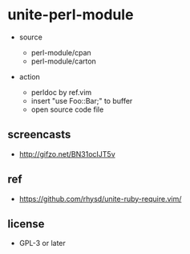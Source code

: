 # unite-perl-module

* source
    * perl-module/cpan
    * perl-module/carton

* action
    * perldoc by ref.vim
    * insert "use Foo::Bar;" to buffer
    * open source code file

## screencasts

* http://gifzo.net/BN31ocIJT5v

## ref

* https://github.com/rhysd/unite-ruby-require.vim/

## license

* GPL-3 or later

